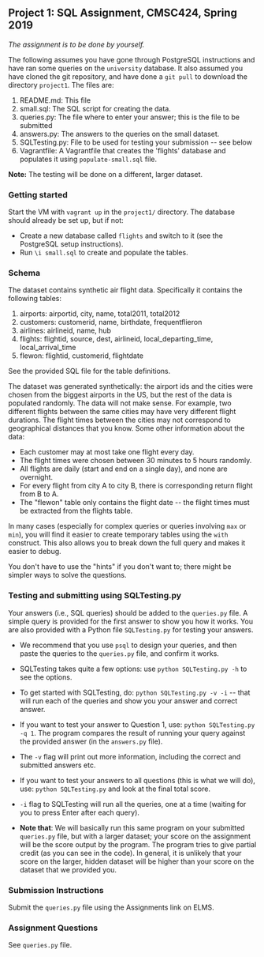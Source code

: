 ## Project 1: SQL Assignment, CMSC424, Spring 2019

*The assignment is to be done by yourself.*

The following assumes you have gone through PostgreSQL instructions and have ran some queries on the `university` database. 
It also assumed you have cloned the git repository, and have done a `git pull` to download the directory `project1`. The files are:

1. README.md: This file
1. small.sql: The SQL script for creating the data.
1. queries.py: The file where to enter your answer; this is the file to be submitted
1. answers.py: The answers to the queries on the small dataset.
1. SQLTesting.py: File to be used for testing your submission -- see below
1. Vagrantfile: A Vagrantfile that creates the 'flights' database and populates it using `populate-small.sql` file.

**Note:** The testing will be done on a different, larger dataset. 

### Getting started
Start the VM with `vagrant up` in the `project1/` directory. The database should already be set up, but if not: 
- Create a new database called `flights` and switch to it (see the PostgreSQL setup instructions).
- Run `\i small.sql` to create and populate the tables. 

### Schema 
The dataset contains synthetic air flight data. Specifically it contains the following tables:

1. airports: airportid, city, name, total2011, total2012
1. customers: customerid, name, birthdate, frequentflieron
1. airlines: airlineid, name, hub
1. flights: flightid, source, dest, airlineid, local_departing_time, local_arrival_time
1. flewon: flightid, customerid, flightdate

See the provided SQL file for the table definitions.

The dataset was generated synthetically: the airport ids and the cities were chosen from the biggest airports in the US, but the rest of the data is populated randomly. The data will not make sense. For example, two different flights between the same cities may have very different flight durations. The flight times between the cities may not correspond to geographical distances that you know. Some other information about the data:
- Each customer may at most take one flight every day.
- The flight times were chosen between 30 minutes to 5 hours randomly.
- All flights are daily (start and end on a single day), and none are overnight. 
- For every flight from city A to city B, there is corresponding return flight from B to A.
- The "flewon" table only contains the flight date -- the flight times must be extracted from the flights table.

In many cases (especially for complex queries or queries involving 
`max` or `min`), you will find it easier to create temporary tables
using the `with` construct. This also allows you to break down the full
query and makes it easier to debug.

You don't have to use the "hints" if you don't want to; there might 
be simpler ways to solve the questions.

### Testing and submitting using SQLTesting.py
Your answers (i.e., SQL queries) should be added to the `queries.py` file. A simple query is provided for the first answer to show you how it works.
You are also provided with a Python file `SQLTesting.py` for testing your answers.

- We recommend that you use `psql` to design your queries, and then paste the queries to the `queries.py` file, and confirm it works.

- SQLTesting takes quite a few options: use `python SQLTesting.py -h` to see the options.

- To get started with SQLTesting, do: `python SQLTesting.py -v -i` -- that will run each of the queries and show you your answer and correct answer.

- If you want to test your answer to Question 1, use: `python SQLTesting.py -q 1`. The program compares the result of running your query against the provided answer (in the `answers.py` file).

- The `-v` flag will print out more information, including the correct and submitted answers etc.

- If you want to test your answers to all questions (this is what we will do), use: `python SQLTesting.py` and look at the final total score.

- `-i` flag to SQLTesting will run all the queries, one at a time (waiting for you to press Enter after each query).

- **Note that**: We will basically run this same program on your submitted `queries.py` file, but with a larger dataset; your score on the assignment will 
be the score output by the program. The program tries to give partial credit (as you can see in the code). In general, it is unlikely that your score on the larger, hidden 
dataset will be higher than your score on the dataset that we provided you.  

### Submission Instructions
Submit the `queries.py` file using the Assignments link on ELMS.
      
### Assignment Questions
See `queries.py` file.


